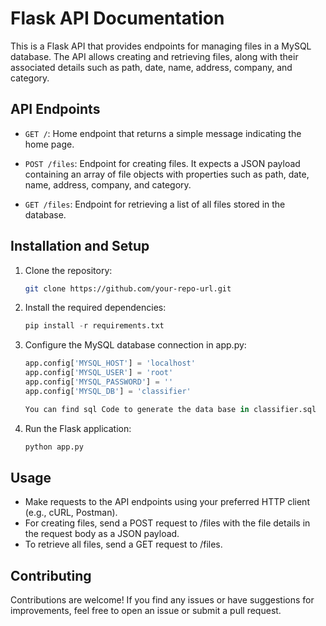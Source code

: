 # Flask API Documentation

This is a Flask API that provides endpoints for managing files in a MySQL database. The API allows creating and retrieving files, along with their associated details such as path, date, name, address, company, and category.

## API Endpoints

- `GET /`: Home endpoint that returns a simple message indicating the home page.

- `POST /files`: Endpoint for creating files. It expects a JSON payload containing an array of file objects with properties such as path, date, name, address, company, and category.

- `GET /files`: Endpoint for retrieving a list of all files stored in the database.

## Installation and Setup

1. Clone the repository:

   ```bash
   git clone https://github.com/your-repo-url.git

2. Install the required dependencies:

    ```python
    pip install -r requirements.txt

3. Configure the MySQL database connection in app.py:

    ```python
    app.config['MYSQL_HOST'] = 'localhost'
    app.config['MYSQL_USER'] = 'root'
    app.config['MYSQL_PASSWORD'] = ''
    app.config['MYSQL_DB'] = 'classifier'

    You can find sql Code to generate the data base in classifier.sql

4. Run the Flask application:

    ```bash
   python app.py

## Usage

- Make requests to the API endpoints using your preferred HTTP client (e.g., cURL, Postman).
- For creating files, send a POST request to /files with the file details in the request body as a JSON payload.
- To retrieve all files, send a GET request to /files.
  
## Contributing

Contributions are welcome! If you find any issues or have suggestions for improvements, feel free to open an issue or submit a pull request.
